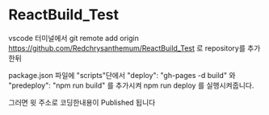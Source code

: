 # ReactBuild_Test

vscode 터미널에서
git remote add origin https://github.com/Redchrysanthemum/ReactBuild_Test 
로 repository를 추가한뒤

package.json 파일에 "scripts"단에서
"deploy": "gh-pages -d build"
와
"predeploy": "npm run build" 
를 추가시켜 
npm run deploy 
를 실행시켜줍니다.

그러면 윗 주소로 코딩한내용이 Published 됩니다
